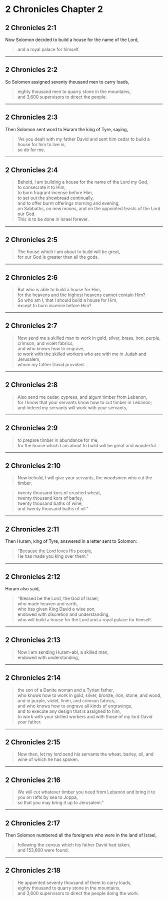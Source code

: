 # 2 Chronicles Chapter 2

## 2 Chronicles 2:1

Now Solomon decided to build a house for the name of the Lord,

> and a royal palace for himself.

---

## 2 Chronicles 2:2

So Solomon assigned seventy thousand men to carry loads,

> eighty thousand men to quarry stone in the mountains,  
> and 3,600 supervisors to direct the people.

---

## 2 Chronicles 2:3

Then Solomon sent word to Huram the king of Tyre, saying,

> “As you dealt with my father David and sent him cedar to build a house for him to live in,  
> so do for me.

---

## 2 Chronicles 2:4

> Behold, I am building a house for the name of the Lord my God,  
> to consecrate it to Him,  
> to burn fragrant incense before Him,  
> to set out the showbread continually,  
> and to offer burnt offerings morning and evening,  
> on Sabbaths, on new moons, and on the appointed feasts of the Lord our God.  
> This is to be done in Israel forever.

---

## 2 Chronicles 2:5

> The house which I am about to build will be great,  
> for our God is greater than all the gods.

---

## 2 Chronicles 2:6

> But who is able to build a house for Him,  
> for the heavens and the highest heavens cannot contain Him?  
> So who am I, that I should build a house for Him,  
> except to burn incense before Him?

---

## 2 Chronicles 2:7

> Now send me a skilled man to work in gold, silver, brass, iron, purple, crimson, and violet fabrics,  
> and who knows how to engrave,  
> to work with the skilled workers who are with me in Judah and Jerusalem,  
> whom my father David provided.

---

## 2 Chronicles 2:8

> Also send me cedar, cypress, and algum timber from Lebanon,  
> for I know that your servants know how to cut timber in Lebanon;  
> and indeed my servants will work with your servants,

---

## 2 Chronicles 2:9

> to prepare timber in abundance for me,  
> for the house which I am about to build will be great and wonderful.

---

## 2 Chronicles 2:10

> Now behold, I will give your servants, the woodsmen who cut the timber,

> twenty thousand kors of crushed wheat,  
> twenty thousand kors of barley,  
> twenty thousand baths of wine,  
> and twenty thousand baths of oil.”

---

## 2 Chronicles 2:11

Then Huram, king of Tyre, answered in a letter sent to Solomon:

> “Because the Lord loves His people,  
> He has made you king over them.”

---

## 2 Chronicles 2:12

Huram also said,

> “Blessed be the Lord, the God of Israel,  
> who made heaven and earth,  
> who has given King David a wise son,  
> endowed with discretion and understanding,  
> who will build a house for the Lord and a royal palace for himself.

---

## 2 Chronicles 2:13

> Now I am sending Huram-abi, a skilled man,  
> endowed with understanding,

---

## 2 Chronicles 2:14

> the son of a Danite woman and a Tyrian father,  
> who knows how to work in gold, silver, bronze, iron, stone, and wood,  
> and in purple, violet, linen, and crimson fabrics,  
> and who knows how to engrave all kinds of engravings,  
> and to execute any design that is assigned to him,  
> to work with your skilled workers and with those of my lord David your father.

---

## 2 Chronicles 2:15

> Now then, let my lord send his servants the wheat, barley, oil, and wine of which he has spoken.

---

## 2 Chronicles 2:16

> We will cut whatever timber you need from Lebanon and bring it to you on rafts by sea to Joppa,  
> so that you may bring it up to Jerusalem.”

---

## 2 Chronicles 2:17

Then Solomon numbered all the foreigners who were in the land of Israel,

> following the census which his father David had taken;  
> and 153,600 were found.

---

## 2 Chronicles 2:18

> He appointed seventy thousand of them to carry loads,  
> eighty thousand to quarry stone in the mountains,  
> and 3,600 supervisors to direct the people doing the work.
